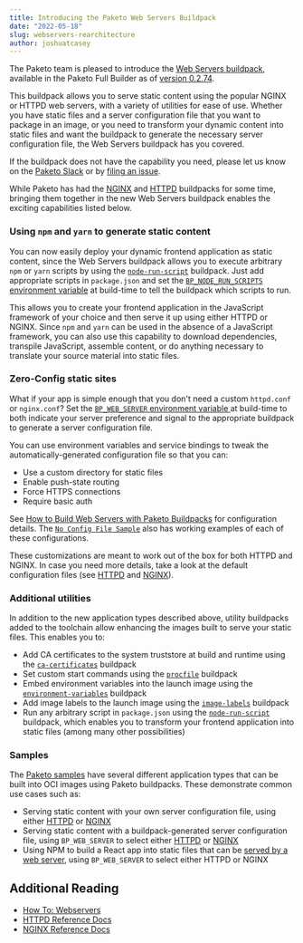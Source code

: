 ```yaml
---
title: Introducing the Paketo Web Servers Buildpack
date: "2022-05-18"
slug: webservers-rearchitecture
author: joshuatcasey
---
```


The Paketo team is pleased to introduce the [Web Servers buildpack](https://github.com/paketo-buildpacks/web-servers), available in the Paketo Full Builder as of [version 0.2.74](https://github.com/paketo-buildpacks/full-builder/releases/tag/v0.2.74).

This buildpack allows you to serve static content using the popular NGINX or HTTPD web servers, with a variety of utilities for ease of use. Whether you have static files and a server configuration file that you want to package in an image, or you need to transform your dynamic content into static files and want the buildpack to generate the necessary server configuration file, the Web Servers buildpack has you covered.

If the buildpack does not have the capability you need, please let us know on the [Paketo Slack](https://slack.paketo.io/) or by [filing an issue](https://github.com/paketo-buildpacks/web-servers/issues/new).

While Paketo has had the [NGINX](https://github.com/paketo-buildpacks/nginx) and [HTTPD](https://github.com/paketo-buildpacks/httpd) buildpacks for some time, bringing them together in the new Web Servers buildpack enables the exciting capabilities listed below.

### Using `npm` and `yarn` to generate static content

You can now easily deploy your dynamic frontend application as static content, since the Web Servers buildpack allows you to execute arbitrary `npm` or `yarn` scripts by using the [`node-run-script`](https://github.com/paketo-buildpacks/node-run-script) buildpack.
Just add appropriate scripts in `package.json` and set the [`BP_NODE_RUN_SCRIPTS` environment variable](https://paketo.io/docs/howto/nodejs/#run-scripts-during-build-phase) at build-time to tell the buildpack which scripts to run.

This allows you to create your frontend application in the JavaScript framework of your choice and then serve it up using either HTTPD or NGINX.
Since `npm` and `yarn` can be used in the absence of a JavaScript framework, you can also use this capability to download dependencies, transpile JavaScript, assemble content, or do anything necessary to translate your source material into static files.

### Zero-Config static sites

What if your app is simple enough that you don't need a custom `httpd.conf` or `nginx.conf`?
Set the [`BP_WEB_SERVER` environment variable ](https://paketo.io/docs/reference/nginx-reference/#bp_web_server) at build-time to both indicate your server preference and signal to the appropriate buildpack to generate a server configuration file.

You can use environment variables and service bindings to tweak the automatically-generated configuration file so that you can:

- Use a custom directory for static files
- Enable push-state routing
- Force HTTPS connections
- Require basic auth

See [How to Build Web Servers with Paketo Buildpacks](https://paketo.io/docs/howto/web-servers/) for configuration details.
The [`No Config File Sample`](https://github.com/paketo-buildpacks/samples/tree/main/web-servers/no-config-file-sample) also has working examples of each of these configurations.

These customizations are meant to work out of the box for both HTTPD and NGINX. In case you need more details, take a look at the default configuration files (see [HTTPD](https://github.com/paketo-buildpacks/httpd/blob/main/default_conf.go) and [NGINX](https://github.com/paketo-buildpacks/nginx/blob/main/default_conf.go)).

### Additional utilities

In addition to the new application types described above, utility buildpacks added to the toolchain allow enhancing the images built to serve your static files. This enables you to:

- Add CA certificates to the system truststore at build and runtime using the [`ca-certificates`](https://github.com/paketo-buildpacks/ca-certificates/) buildpack
- Set custom start commands using the [`procfile`](https://github.com/paketo-buildpacks/procfile/) buildpack
- Embed environment variables into the launch image using the [`environment-variables`](https://github.com/paketo-buildpacks/environment-variables) buildpack
- Add image labels to the launch image using the [`image-labels`](https://github.com/paketo-buildpacks/image-labels) buildpack
- Run any arbitrary script in `package.json` using the [`node-run-script`](https://github.com/paketo-buildpacks/node-run-script) buildpack, which enables you to transform your frontend application into static files (among many other possibilities)

### Samples

The [Paketo samples](https://github.com/paketo-buildpacks/samples/tree/main/web-servers) have several different application types that can be built into OCI images using Paketo buildpacks. These demonstrate common use cases such as:

- Serving static content with your own server configuration file, using either [HTTPD](https://github.com/paketo-buildpacks/samples/tree/main/web-servers/httpd-sample) or [NGINX](https://github.com/paketo-buildpacks/samples/tree/main/web-servers/nginx-sample)
- Serving static content with a buildpack-generated server configuration file, using `BP_WEB_SERVER` to select either [HTTPD](https://github.com/paketo-buildpacks/samples/blob/main/web-servers/no-config-file-sample/HTTPD.md) or [NGINX](https://github.com/paketo-buildpacks/samples/blob/main/web-servers/no-config-file-sample/NGINX.md)
- Using NPM to build a React app into static files that can be [served by a web server](https://github.com/paketo-buildpacks/samples/tree/main/web-servers/javascript-frontend-sample), using `BP_WEB_SERVER` to select either HTTPD or NGINX

## Additional Reading

- [How To: Webservers](https://paketo.io/docs/howto/web-servers/)
- [HTTPD Reference Docs](https://paketo.io/docs/reference/httpd-reference/)
- [NGINX Reference Docs](https://paketo.io/docs/reference/nginx-reference/)
